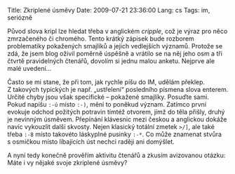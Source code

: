 Title: Zkriplené úsměvy
Date: 2009-07-21 23:36:00
Lang: cs
Tags: im, seriózně

Původ slova kripl lze hledat třeba v anglickém *cripple*, což je výraz pro něco zmrzačeného či chromého. Tento krátký zápisek bude rozborem problematiky pokažených smajlíků a jejich vedlejších významů. Protože se zdá, že jsem blog oživil poměrně úspěšně a vrátilo se na něj jeho osm a tři čtvrtě pravidelných čtenářů, dovolím si jednu malou anketu. Nejprve ale malé uvedení…

Často se mi stane, že při tom, jak rychle píšu do IM, udělám překlep. Z takových typických je např. „ustřelení“ posledního písmena slova enterem. Určité chyby jsou však specifické – pokažené smajlíky. Posuďte sami. Pokud napíšu `:-ú` místo `:-)`, mění to poněkud význam. Zatímco první evokuje odchod požitých potravin tímtéž otvorem, jímž do těla přišly, druhý je nevinným úsměvem. Přepínání klávesnic mezi českou a anglickou dokáže navíc vykouzlit další skvosty. Nejen klasický totální zmetek `>/]`, ale také třeba `:-8` místo takovéto láskyplné pusinky `:-*`. Co může znamenat stvůra s osmičkou místo líbajících úst nechci raději ani domýšlet.

A nyní tedy konečně prověřím aktivitu čtenářů a zkusím avizovanou otázku: Máte i vy nějaké svoje zkriplené úsměvy?
